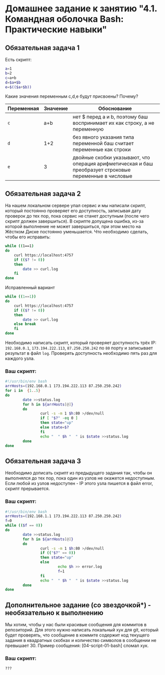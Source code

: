 # Домашнее задание к занятию "4.1. Командная оболочка Bash: Практические навыки"

## Обязательная задача 1

Есть скрипт:
```bash
a=1
b=2
c=a+b
d=$a+$b
e=$(($a+$b))
```

Какие значения переменным c,d,e будут присвоены? Почему?

| Переменная  | Значение | Обоснование |
| ------------- | ------------- | ------------- |
| `c`  | a+b  | нет $ перед a и b, поэтому баш воспринимает их как строку, а не переменную |
| `d`  | 1+2  | без явного указания типа переменной баш считает переменные как строки |
| `e`  | 3  | двойные скобки указывают, что операция арифметическая и баш преобразует строковые переменные  в числовые |


## Обязательная задача 2
На нашем локальном сервере упал сервис и мы написали скрипт, который постоянно проверяет его доступность, записывая дату проверок до тех пор, пока сервис не станет доступным (после чего скрипт должен завершиться). В скрипте допущена ошибка, из-за которой выполнение не может завершиться, при этом место на Жёстком Диске постоянно уменьшается. Что необходимо сделать, чтобы его исправить:
```bash
while ((1==1)
do
	curl https://localhost:4757
	if (($? != 0))
	then
		date >> curl.log
	fi
done
```
Исправленный вариант
```bash
while ((1==1))
do
	curl https://localhost:4757
	if (($? != 0))
	then
		date >> curl.log
	else break
	fi
done
```
Необходимо написать скрипт, который проверяет доступность трёх IP: `192.168.0.1`, `173.194.222.113`, `87.250.250.242` по `80` порту и записывает результат в файл `log`. Проверять доступность необходимо пять раз для каждого узла.

### Ваш скрипт:
```bash
#!/usr/bin/env bash
arrHosts=(192.168.0.1 173.194.222.113 87.250.250.242)
for i in  {1..5}
do
        date >>status.log
        for h in ${arrHosts[@]}
        do
                curl -s -m 1 $h:80 >/dev/null
                if [ "$?" -eq 0 ]
                then state="up"
                else state=$?
                fi
                echo "  " $h "  " is $state >>status.log
        done
done
```

## Обязательная задача 3
Необходимо дописать скрипт из предыдущего задания так, чтобы он выполнялся до тех пор, пока один из узлов не окажется недоступным. Если любой из узлов недоступен - IP этого узла пишется в файл error, скрипт прерывается.

### Ваш скрипт:
```bash
#!/usr/bin/env bash
arrHosts=(192.168.1.1 173.194.222.113 87.250.250.242)
f=0
while (($f == 0))
do
        date >>status.log
        for h in ${arrHosts[@]}
        do
                curl -s -m 1 $h:80 >/dev/null
                if (("$?" == 0))
                then state="up"
                else
                        echo $h >> error.log
                        f=1
                fi
                echo "  " $h "  " is $state >>status.log
        done
done
```

## Дополнительное задание (со звездочкой*) - необязательно к выполнению

Мы хотим, чтобы у нас были красивые сообщения для коммитов в репозиторий. Для этого нужно написать локальный хук для git, который будет проверять, что сообщение в коммите содержит код текущего задания в квадратных скобках и количество символов в сообщении не превышает 30. Пример сообщения: \[04-script-01-bash\] сломал хук.

### Ваш скрипт:
```bash
???
```
